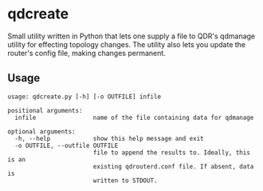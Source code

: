 # qdcreate
Small utility written in Python that lets one supply a file to QDR's qdmanage utility for effecting topology changes. The utility also lets you update the router's config file, making changes permanent.

## Usage
```
usage: qdcreate.py [-h] [-o OUTFILE] infile

positional arguments:
  infile                name of the file containing data for qdmanage

optional arguments:
  -h, --help            show this help message and exit
  -o OUTFILE, --outfile OUTFILE
                        file to append the results to. Ideally, this is an
                        existing qdrouterd.conf file. If absent, data is
                        written to STDOUT.
```
